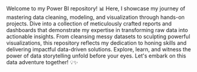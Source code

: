Welcome to my Power BI repository! 📊 Here, I showcase my journey of mastering data cleaning, modeling, and visualization through hands-on projects. Dive into a collection of meticulously crafted reports and dashboards that demonstrate my expertise in transforming raw data into actionable insights. From cleansing messy datasets to sculpting powerful visualizations, this repository reflects my dedication to honing skills and delivering impactful data-driven solutions. Explore, learn, and witness the power of data storytelling unfold before your eyes. Let's embark on this data adventure together! 💡✨
